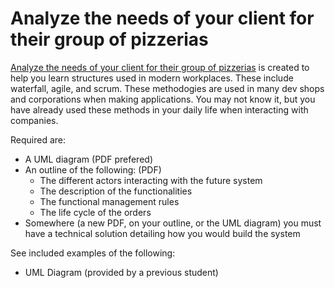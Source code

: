 # Analyze the needs of your client for their group of pizzerias

[Analyze the needs of your client for their group of pizzerias](https://openclassrooms.com/en/projects/analyze-the-needs-of-your-client-for-their-group-of-pizzerias/assignment) is created to help you learn structures used in modern workplaces. These include waterfall, agile, and scrum. These methodogies are used in many dev shops and corporations when making applications. You may not know it, but you have already used these methods in your daily life when interacting with companies.

Required are:

- A UML diagram (PDF prefered)
- An outline of the following: (PDF)
    - The different actors interacting with the future system
    - The description of the functionalities
    - The functional management rules
    - The life cycle of the orders
- Somewhere (a new PDF, on your outline, or the UML diagram) you must have a technical solution detailing how you would build the system

See included examples of the following:

- UML Diagram (provided by a previous student)
